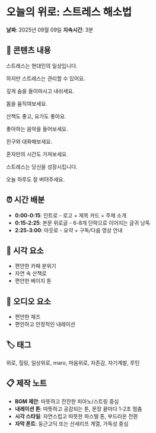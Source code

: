 # 오늘의 위로: 스트레스 해소법

**날짜**: 2025년 09월 09일
**지속시간**: 3분

## 📝 콘텐츠 내용

스트레스는 현대인의 일상입니다. 

하지만 스트레스는 관리할 수 있어요. 

깊게 숨을 들이마시고 내쉬세요. 

몸을 움직여보세요. 

산책도 좋고, 요가도 좋아요. 

좋아하는 음악을 들어보세요. 

친구와 대화해보세요. 

혼자만의 시간도 가져보세요. 

스트레스는 당신을 성장시킵니다. 

오늘 하루도 잘 버텨주세요.

## ⏰ 시간 배분

- **0:00-0:15**: 인트로 - 로고 + 제목 카드 + 주제 소개
- **0:15-2:25**: 본문 위로글 - 6-8개 단락으로 이어지는 글귀 낭독
- **2:25-3:00**: 아웃로 - 요약 + 구독/다음 영상 안내

## 🎨 시각 요소

- 편안한 카페 분위기
- 자연 속 산책로
- 편안한 베이지 톤

## 🎵 오디오 요소

- 편안한 재즈
- 편안하고 안정적인 내레이션

## 🏷️ 태그

위로, 힐링, 일상위로, maro, 마음위로, 자존감, 자기계발, 루틴

## 📋 제작 노트

- **BGM 제안**: 따뜻하고 잔잔한 피아노/스트링 중심
- **내레이션 톤**: 따뜻하고 공감되는 톤, 문장 끝마다 1-2초 멈춤
- **시각 스타일**: 자연스럽고 따뜻한 파스텔 톤, 부드러운 전환
- **자막 폰트**: 둥근고딕 또는 산세리프 계열, 가독성 중심

